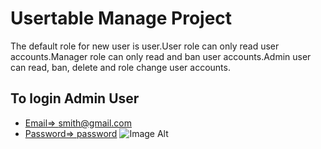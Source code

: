 # Usertable Manage Project

The default role for new user is user.User role can only read user accounts.Manager role can only read and ban user accounts.Admin user can read, ban, delete and role change user accounts.

## To login Admin User 
- [Email=> smith@gmail.com](#Email=>smith@gmail.com)
- [Password=> password](#Password=>password)
![Image Alt](https://github.com/Nyein-Changithub/Usertable-project/blob/8961ea8a529f0296ccd438e621fa3178987abf63/Prj-photo.PNG)
